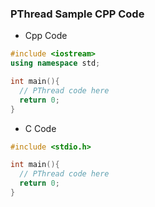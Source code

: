 ### PThread Sample CPP Code

* Cpp Code
```cpp
#include <iostream>
using namespace std;

int main(){
  // PThread code here
  return 0;
}
```

* C Code
```c
#include <stdio.h>

int main(){
  // PThread code here
  return 0;
}
```
